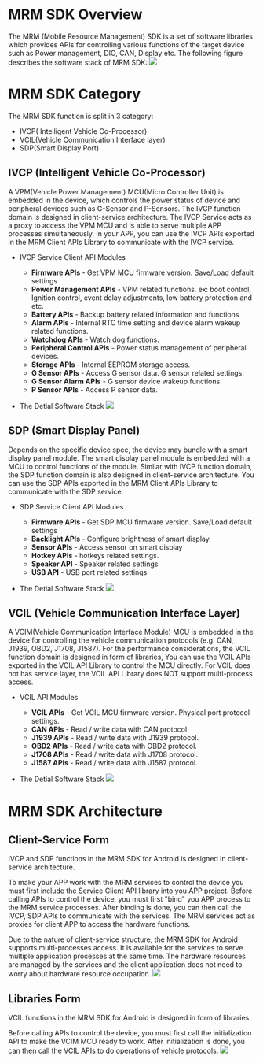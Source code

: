 # MRM SDK Overview
The MRM (Mobile Resource Management) SDK is a set of software libraries which provides APIs for controlling various functions of the target device such as Power management, DIO, CAN, Display etc.
The following figure describes the software stack of MRM SDK:
![](https://github.com/AIM-Android/MrmSdkSample/blob/main/images/overview.png)

# MRM SDK Category
The MRM SDK function is split in 3 category: 
- IVCP( Intelligent Vehicle Co-Processor) 
- VCIL(Vehicle Communication Interface layer)
- SDP(Smart Display Port) 

## IVCP (Intelligent Vehicle Co-Processor)
A VPM(Vehicle Power Management) MCU(Micro Controller Unit) is embedded in the device, which controls the power status of device and peripheral devices such as G-Sensor and P-Sensors. 
The IVCP function domain is designed in client-service architecture. The IVCP Service acts as a proxy to access the VPM MCU and is able to serve multiple APP processes simultaneously. In your APP, you can use the IVCP APIs exported in the MRM Client APIs Library to communicate with the IVCP service.

- IVCP Service Client API Modules
    - **Firmware APIs** - Get VPM MCU firmware version. Save/Load default settings
    - **Power Management APIs** - VPM related functions. ex: boot control, Ignition control, event delay adjustments, low battery protection and etc.
    - **Battery APIs** - Backup battery related information and functions
    - **Alarm APIs** - Internal RTC time setting and device alarm wakeup related functions.
    - **Watchdog APIs** - Watch dog functions.
    - **Peripheral Control APIs** - Power status management of peripheral devices.
    - **Storage APIs** - Internal EEPROM storage access.
    - **G Sensor APIs** - Access G sensor data. G sensor related settings.
    - **G Sensor Alarm APIs** - G sensor device wakeup functions.
    - **P Sensor APIs** - Access P sensor data.

- The Detial Software Stack
![](https://github.com/AIM-Android/MrmSdkSample/blob/main/images/ivcp_stack.png)


## SDP (Smart Display Panel)
Depends on the specific device spec, the device may bundle with a smart display panel module. The smart display panel module is embedded with a MCU to control functions of the module. Similar with IVCP function domain, the SDP function domain is also designed in client-service architecture. You can use the SDP APIs exported in the MRM Client APIs Library to communicate with the SDP service.

- SDP Service Client API Modules
    - **Firmware APIs**  - Get SDP MCU firmware version. Save/Load default settings
    - **Backlight APIs** - Configure brightness of smart display.
    - **Sensor APIs** - Access sensor on smart display
    - **Hotkey APIs** - hotkeys related settings.
    - **Speaker API** - Speaker related settings
    - **USB API** - USB port related settings

- The Detial Software Stack
![](https://github.com/AIM-Android/MrmSdkSample/blob/main/images/sdp_stack.png)

## VCIL (Vehicle Communication Interface Layer)
A VCIM(Vehicle Communication Interface Module) MCU is embedded in the device for controlling the vehicle communication protocols (e.g. CAN, J1939, OBD2, J1708, J1587). For the performance considerations, the VCIL function domain is designed in form of libraries, You can use the VCIL APIs exported in the VCIL API Library to control the MCU directly. For VCIL does not has service layer, the VCIL API Library does NOT support multi-process access.

- VCIL API Modules
    - **VCIL APIs** - Get VCIL MCU firmware version. Physical port protocol settings.
    - **CAN APIs** - Read / write data with CAN protocol.
    - **J1939 APIs** - Read / write data with J1939 protocol.
    - **OBD2 APIs** - Read / write data with OBD2 protocol.
    - **J1708 APIs** - Read / write data with J1708 protocol.
    - **J1587 APIs** - Read / write data with J1587 protocol.

- The Detial Software Stack
![](https://github.com/AIM-Android/MrmSdkSample/blob/main/images/vcil_stack.png)

# MRM SDK Architecture
## Client-Service Form
IVCP and SDP functions in the MRM SDK for Android is designed in client-service architecture. 

To make your APP work with the MRM services to control the device you must first include the Service Client API library into you APP project. Before calling APIs to control the device, you must first "bind" you APP process to the MRM service processes. After binding is done, you can then call the IVCP, SDP APIs to communicate with the services. The MRM services act as proxies for client APP to access the hardware functions.

Due to the nature of client-service structure, the MRM SDK  for Android supports multi-processes access. It is available for the services to serve multiple application processes at the same time. The hardware resources are managed by the services and the client application does not need to worry about hardware resource occupation.
![](https://github.com/AIM-Android/MrmSdkSample/blob/main/images/client-service_architecture.png)

## Libraries Form
VCIL functions in the MRM SDK for Android is designed in form of libraries.

Before calling APIs to control the device, you must first call the initialization API to make the VCIM MCU ready to work. After initialization is done, you can then call the VCIL APIs to do operations of vehicle protocols.
![](https://github.com/AIM-Android/MrmSdkSample/blob/main/images/libraries_architecture.png)



